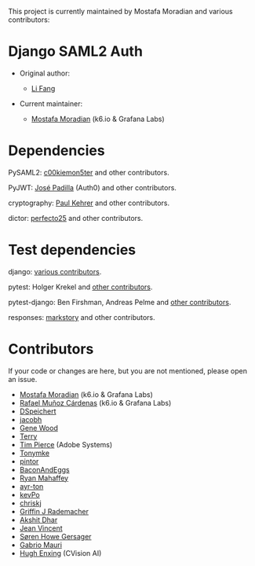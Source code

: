 This project is currently maintained by Mostafa Moradian and various contributors:

# Django SAML2 Auth

- Original author:
  - [Li Fang](https://github.com/fangli)

- Current maintainer:
  - [Mostafa Moradian](https://github.com/mostafa) (k6.io & Grafana Labs)

# Dependencies

PySAML2: [c00kiemon5ter](https://github.com/c00kiemon5ter) and other contributors.

PyJWT: [José Padilla](https://github.com/jpadilla) (Auth0) and other contributors.

cryptography: [Paul Kehrer](https://github.com/reaperhulk) and other contributors.

dictor: [perfecto25](https://github.com/perfecto25) and other contributors.

# Test dependencies

django: [various contributors](https://github.com/django/django/blob/master/AUTHORS).

pytest: Holger Krekel and [other contributors](https://github.com/pytest-dev/pytest/blob/master/AUTHORS).

pytest-django: Ben Firshman, Andreas Pelme and [other contributors](https://github.com/pytest-dev/pytest-django/blob/master/AUTHORS).

responses: [markstory](https://github.com/markstory) and other contributors.

# Contributors

If your code or changes are here, but you are not mentioned, please open
an issue.

- [Mostafa Moradian](https://github.com/mostafa) (k6.io & Grafana Labs)
- [Rafael Muñoz Cárdenas](https://github.com/Menda) (k6.io & Grafana Labs)
- [DSpeichert](https://github.com/DSpeichert)
- [jacobh](https://github.com/jacobh)
- [Gene Wood](http://github.com/gene1wood/)
- [Terry](https://github.com/tpeng)
- [Tim Pierce](https://github.com/qwrrty/) (Adobe Systems)
- [Tonymke](https://github.com/tonymke/)
- [pintor](https://github.com/pintor)
- [BaconAndEggs](https://github.com/BaconAndEggs)
- [Ryan Mahaffey](https://github.com/mahaffey)
- [ayr-ton](https://github.com/ayr-ton)
- [kevPo](https://github.com/kevPo)
- [chriskj](https://github.com/chriskj)
- [Griffin J Rademacher](https://github.com/favorable-mutation)
- [Akshit Dhar](https://github.com/akshit-wwstay)
- [Jean Vincent](https://github.com/jean-sh)
- [Søren Howe Gersager](https://github.com/syre)
- [Gabrio Mauri](https://github.com/sgabb)
- [Hugh Enxing](https://github.com/henxing) (CVision AI)
